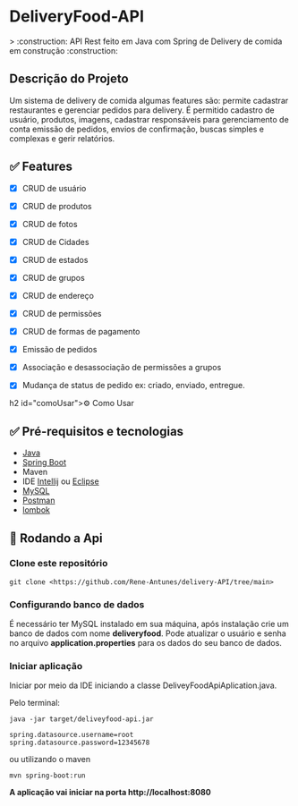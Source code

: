 <h1>DeliveryFood-API</h1> 
> :construction: API Rest feito em Java com Spring de Delivery de comida em construção :construction:

<h2 id="sobre" >Descrição do Projeto </h2>
Um sistema de delivery de comida algumas features são: permite cadastrar restaurantes e gerenciar pedidos para delivery. É permitido cadastro de usuário, produtos, imagens, cadastrar responsáveis para gerenciamento de conta emissão de pedidos, envios de confirmação, buscas simples e complexas e gerir relatórios.



<h2 id="features">✅ Features</h2>

- [x] CRUD de usuário
- [x] CRUD  de produtos
- [x] CRUD  de fotos
- [x] CRUD  de Cidades
- [x] CRUD  de estados
- [x] CRUD  de grupos
- [x] CRUD  de endereço
- [x] CRUD  de permissões
- [x] CRUD  de formas de pagamento
- [x] Emissão de pedidos
- [x] Associação  e desassociação de permissões a grupos
- [x] Mudança de  status de pedido ex: criado, enviado, entregue.


h2 id="comoUsar">⚙️ Como Usar</h2>

<h2 id="requisitos">✅ Pré-requisitos e tecnologias </h2>

- [Java](https://www.java.com/pt-BR/download/manual.jsp)
- [Spring Boot](https://spring.io/projects/spring-boot)
- Maven
- IDE [Intellij](https://www.jetbrains.com/idea/download/?section=windows) ou [Eclipse](https://www.eclipse.org/downloads/)
- [MySQL](https://www.mysql.com/downloads/)
- [Postman](https://www.postman.com)
- [lombok](https://projectlombok.org/download)


<h2 id="rodandoApi">🎲 Rodando a Api</h2>

<h3> Clone este repositório</h3>

```
git clone <https://github.com/Rene-Antunes/delivery-API/tree/main>
```


<h3>Configurando banco de dados</h3>
É necessário ter MySQL instalado em sua máquina, após instalação crie um banco de dados com nome <strong>deliveryfood</strong>. Pode atualizar o usuário e senha no arquivo <strong>application.properties</strong> para os dados do seu banco de dados.

<h3>Iniciar aplicação</h3>
Iniciar por meio da IDE iniciando a classe DeliveyFoodApiAplication.java.

Pelo terminal:
```
java -jar target/deliveyfood-api.jar
```
```
spring.datasource.username=root
spring.datasource.password=12345678
```
ou utilizando o maven

```
mvn spring-boot:run
```

**A aplicação vai iniciar na porta http://localhost:8080**

